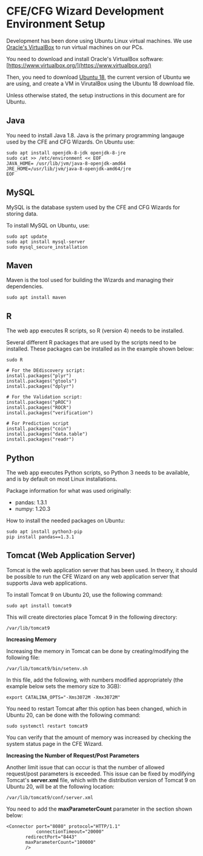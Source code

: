 CFE/CFG Wizard Development Environment Setup
================================================

Development has been done using Ubuntu Linux virtual machines. We use [Oracle's VirtualBox](https://www.virtualbox.org/)
to run virtual machines on our PCs.

You need to download and install Oracle's VirtualBox software: [https://www.virtualbox.org/](https://www.virtualbox.org/)

Then, you need to download [Ubuntu 18](http://releases.ubuntu.com/18.04/), the
current version of Ubuntu we are using, and create a VM 
in VirutalBox using the Ubuntu 18 download file.

Unless otherwise stated, the setup instructions in this document are for Ubuntu.


Java
---------------------------------------

You need to install Java 1.8. Java is the primary programming langauge used by the CFE and CFG Wizards.
On Ubuntu use:

```shell
sudo apt install openjdk-8-jdk openjdk-8-jre
sudo cat >> /etc/environment << EOF
JAVA_HOME= /usr/lib/jvm/java-8-openjdk-amd64
JRE_HOME=/usr/lib/jvm/java-8-openjdk-amd64/jre
EOF
```

MySQL
-----------------------------------------

MySQL is the database system used by the CFE and CFG Wizards for storing data.

To install MySQL on Ubuntu, use:

```shell
sudo apt update
sudo apt install mysql-server
sudo mysql_secure_installation
```

Maven
---------------------------------------------

Maven is the tool used for building the Wizards and managing their dependencies.

```shell
sudo apt install maven
```

R
-------------------------------------------------------------------

The web app executes R scripts, so R (version 4) needs to be installed.

Several different R packages that are used by the scripts need to be installed.
These packages can be installed as in the example shown below:

    sudo R

    # For the DEdiscovery script:
    install.packages("plyr")
    install.packages("gtools")
    install.packages("dplyr")

    # For the Validation script:
    install.packages("pROC")
    install.packages("ROCR")
    install.packages("verification")
    
    # For Prediction script
    install.packages("coin")
    install.packages("data.table")
    install.packages("readr")

Python
----------------------------------------------------------

The web app executes Python scripts, so Python 3 needs to be available, and is by default on most Linux installations. 

Package information for what was used originally:

* pandas: 1.3.1
* numpy: 1.20.3


How to install the needed packages on Ubuntu:

    sudo apt install python3-pip
    pip install pandas==1.3.1

Tomcat (Web Application Server)
---------------------------------------------------------------

Tomcat is the web application server that has been used. In theory, it should be possible
to run the CFE Wizard on any web application server that supports Java web applications.

To install Tomcat 9 on Ubuntu 20, use the following command:

    sudo apt install tomcat9

This will create directories place Tomcat 9 in the following directory:

    /var/lib/tomcat9
    
**Increasing Memory**

Increasing the memory in Tomcat can be done by creating/modifying the following file:

    /var/lib/tomcat9/bin/setenv.sh
    
In this file, add the following, with numbers modified appropriately (the example below sets the
memory size to 3GB):

    export CATALINA_OPTS="-Xms3072M -Xmx3072M"

You need to restart Tomcat after this option has been changed, which in Ubuntu 20,
can be done with the following command:

    sudo systemctl restart tomcat9

You can verify that the amount of memory was increased by checking the system status page in the
CFE Wizard.

**Increasing the Number of Request/Post Parameters**

Another limit issue that can occur is that the number of allowed request/post parameters is
exceeded. This issue can be fixed by modifying Tomcat's **server.xml** file, which with the
distribution version of Tomcat 9 on Ubuntu 20, will be at the following location:

    /var/lib/tomcat9/conf/server.xml

You need to add the **maxParameterCount** parameter in the section shown below:

    <Connector port="8080" protocol="HTTP/1.1"
               connectionTimeout="20000"
           redirectPort="8443"
           maxParameterCount="100000"
           />



  